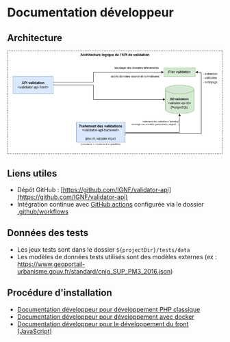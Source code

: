 # Documentation développeur

## Architecture

![Schéma d'architecture logique](img/architecture-logique.drawio.png)

## Liens utiles

* Dépôt GitHub : [https://github.com/IGNF/validator-api](https://github.com/IGNF/validator-api)
* Intégration continue avec [GitHub actions](https://github.com/IGNF/validator-api/actions) configurée via le dossier [.github/workflows](https://github.com/IGNF/validator-api/tree/master/.github/workflows)

## Données des tests

* Les jeux tests sont dans le dossier `${projectDir}/tests/data`
* Les modèles de données tests utilisés sont des modèles externes (ex : https://www.geoportail-urbanisme.gouv.fr/standard/cnig_SUP_PM3_2016.json)

## Procédure d'installation

* [Documentation développeur pour développement PHP classique](developer-guide/php-classic.md)
* [Documentation développeur pour développement avec docker](developer-guide/docker.md)
* [Documentation développeur pour le développement du front (JavaScript)](developer-guide/front.md)

